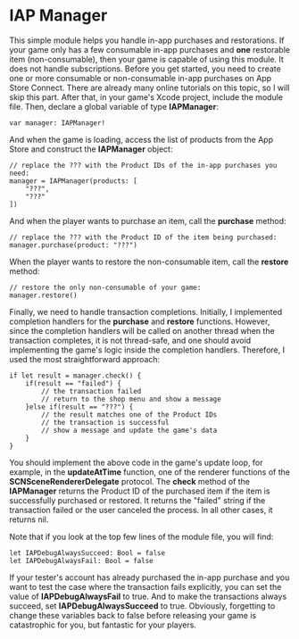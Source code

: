 # IAP Manager
This simple module helps you handle in-app purchases and restorations. If your game only has a few consumable in-app purchases and **one** restorable item (non-consumable), then your game is capable of using this module. It does not handle subscriptions. Before you get started, you need to create one or more consumable or non-consumable in-app purchases on App Store Connect. There are already many online tutorials on this topic, so I will skip this part. After that, in your game's Xcode project, include the module file. Then, declare a global variable of type **IAPManager**:
```
var manager: IAPManager!
```
And when the game is loading, access the list of products from the App Store and construct the **IAPManager** object:
```
// replace the ??? with the Product IDs of the in-app purchases you need:
manager = IAPManager(products: [
    "???",
    "???"
])
```
And when the player wants to purchase an item, call the **purchase** method:
```
// replace the ??? with the Product ID of the item being purchased:
manager.purchase(product: "???")
```
When the player wants to restore the non-consumable item, call the **restore** method:
```
// restore the only non-consumable of your game:
manager.restore()
```
Finally, we need to handle transaction completions. Initially, I implemented completion handlers for the **purchase** and **restore** functions. However, since the completion handlers will be called on another thread when the transaction completes, it is not thread-safe, and one should avoid implementing the game's logic inside the completion handlers. Therefore, I used the most straightforward approach:
```
if let result = manager.check() {
    if(result == "failed") {
        // the transaction failed
        // return to the shop menu and show a message
    }else if(result == "???") {
        // the result matches one of the Product IDs
        // the transaction is successful
        // show a message and update the game's data
    }
}
```
You should implement the above code in the game's update loop, for example, in the **updateAtTime** function, one of the renderer functions of the **SCNSceneRendererDelegate** protocol. The **check** method of the **IAPManager** returns the Product ID of the purchased item if the item is successfully purchased or restored. It returns the "failed" string if the transaction failed or the user canceled the process. In all other cases, it returns nil.

Note that if you look at the top few lines of the module file, you will find:
```
let IAPDebugAlwaysSucceed: Bool = false
let IAPDebugAlwaysFail: Bool = false
```
If your tester's account has already purchased the in-app purchase and you want to test the case where the transaction fails explicitly, you can set the value of **IAPDebugAlwaysFail** to true. And to make the transactions always succeed, set **IAPDebugAlwaysSucceed** to true. Obviously, forgetting to change these variables back to false before releasing your game is catastrophic for you, but fantastic for your players.
